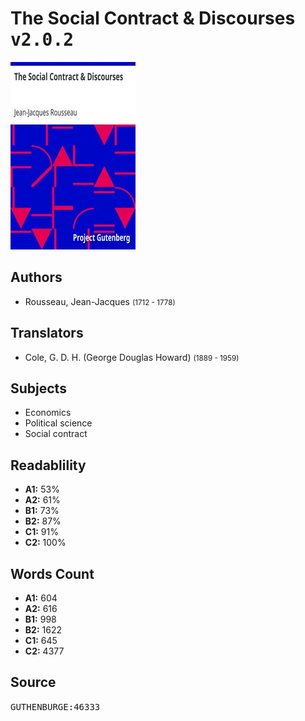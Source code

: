 # The Social Contract & Discourses <kbd>v2.0.2</kbd>

![](./cover.medium.jpg "")

## Authors


 - Rousseau, Jean-Jacques <small>(1712 - 1778)</small>

## Translators


 - Cole, G. D. H. (George Douglas Howard) <small>(1889 - 1959)</small>

## Subjects


 - Economics
 - Political science
 - Social contract

## Readablility


 - **A1:** 53%
 - **A2:** 61%
 - **B1:** 73%
 - **B2:** 87%
 - **C1:** 91%
 - **C2:** 100%

## Words Count


 - **A1:** 604
 - **A2:** 616
 - **B1:** 998
 - **B2:** 1622
 - **C1:** 645
 - **C2:** 4377

## Source


<kbd>GUTHENBURGE:46333</kbd>

